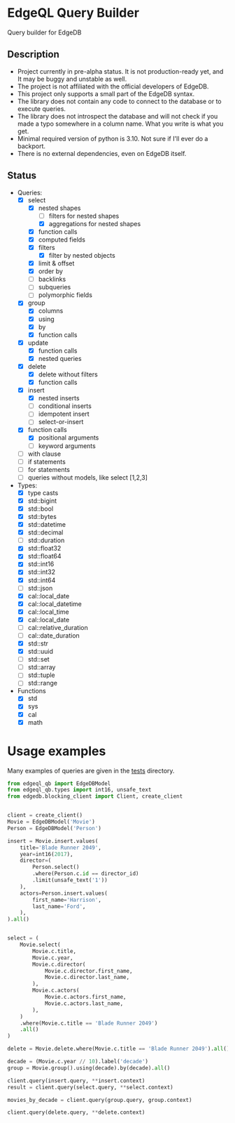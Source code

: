 # EdgeQL Query Builder

Query builder for EdgeDB

## Description
* Project currently in pre-alpha status. It is not production-ready yet, and It may be buggy and unstable as well.
* The project is not affiliated with the official developers of EdgeDB.
* This project only supports a small part of the EdgeDB syntax.
* The library does not contain any code to connect to the database or to execute queries.
* The library does not introspect the database and will not check if you made a typo somewhere in a column name. What you write is what you get.
* Minimal required version of python is 3.10. Not sure if I'll ever do a backport.
* There is no external dependencies, even on EdgeDB itself.

## Status
- Queries:
  - [x] select
    - [x] nested shapes
      - [ ] filters for nested shapes
      - [x] aggregations for nested shapes
    - [x] function calls
    - [x] computed fields
    - [x] filters
      - [x] filter by nested objects
    - [x] limit & offset
    - [x] order by
    - [ ] backlinks
    - [ ] subqueries
    - [ ] polymorphic fields
  - [x] group
    - [x] columns
    - [x] using
    - [x] by
    - [x] function calls
  - [x] update
    - [x] function calls
    - [x] nested queries
  - [x] delete
    - [x] delete without filters 
    - [x] function calls
  - [x] insert
    - [x] nested inserts
    - [ ] conditional inserts
    - [ ] idempotent insert
    - [ ] select-or-insert
  - [x] function calls
    - [x] positional arguments 
    - [ ] keyword arguments
  - [ ] with clause
  - [ ] if statements
  - [ ] for statements
  - [ ] queries without models, like  select [1,2,3]
- Types:
  - [x] type casts
  - [x] std::bigint
  - [x] std::bool
  - [x] std::bytes
  - [x] std::datetime
  - [x] std::decimal
  - [ ] std::duration
  - [x] std::float32
  - [x] std::float64
  - [x] std::int16
  - [x] std::int32
  - [x] std::int64
  - [ ] std::json
  - [x] cal::local_date
  - [x] cal::local_datetime
  - [x] cal::local_time
  - [x] cal::local_date
  - [ ] cal::relative_duration
  - [ ] cal::date_duration
  - [x] std::str
  - [x] std::uuid
  - [ ] std::set
  - [ ] std::array
  - [ ] std::tuple
  - [ ] std::range
- Functions
  - [x] std
  - [x] sys
  - [x] cal
  - [x] math

# Usage examples
Many examples of queries are given in the [tests](https://github.com/Pentusha/edgeql-qb/tree/master/tests/test_renderer) directory.

```python
from edgeql_qb import EdgeDBModel
from edgeql_qb.types import int16, unsafe_text
from edgedb.blocking_client import Client, create_client


client = create_client()
Movie = EdgeDBModel('Movie')
Person = EdgeDBModel('Person')

insert = Movie.insert.values(
    title='Blade Runner 2049',
    year=int16(2017),
    director=(
        Person.select()
        .where(Person.c.id == director_id)
        .limit(unsafe_text('1')) 
    ),
    actors=Person.insert.values(
        first_name='Harrison', 
        last_name='Ford',
    ),
).all()


select = (
    Movie.select(
        Movie.c.title,
        Movie.c.year,
        Movie.c.director(
            Movie.c.director.first_name,
            Movie.c.director.last_name,
        ),
        Movie.c.actors(
            Movie.c.actors.first_name,
            Movie.c.actors.last_name,
        ),
    )
    .where(Movie.c.title == 'Blade Runner 2049')
    .all()
)

delete = Movie.delete.where(Movie.c.title == 'Blade Runner 2049').all()

decade = (Movie.c.year // 10).label('decade')
group = Movie.group().using(decade).by(decade).all()

client.query(insert.query, **insert.context)
result = client.query(select.query, **select.context)

movies_by_decade = client.query(group.query, group.context)

client.query(delete.query, **delete.context)
```
